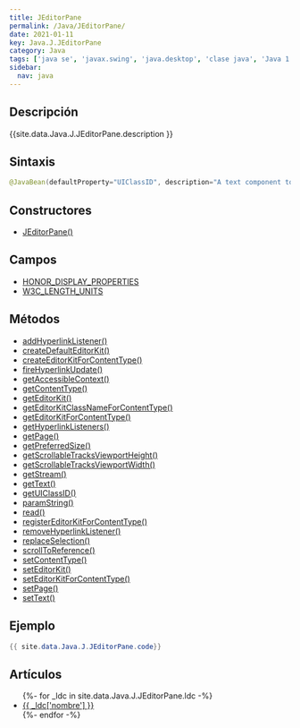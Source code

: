 ```yaml
---
title: JEditorPane
permalink: /Java/JEditorPane/
date: 2021-01-11
key: Java.J.JEditorPane
category: Java
tags: ['java se', 'javax.swing', 'java.desktop', 'clase java', 'Java 1.2']
sidebar: 
  nav: java
---
```


## Descripción
{{site.data.Java.J.JEditorPane.description }}

## Sintaxis
~~~java
@JavaBean(defaultProperty="UIClassID", description="A text component to edit various types of content.") public class JEditorPane extends JTextComponent
~~~

## Constructores
* [JEditorPane()](/Java/JEditorPane/JEditorPane/)

## Campos
* [HONOR_DISPLAY_PROPERTIES](/Java/JEditorPane/HONOR_DISPLAY_PROPERTIES)
* [W3C_LENGTH_UNITS](/Java/JEditorPane/W3C_LENGTH_UNITS)

## Métodos
* [addHyperlinkListener()](/Java/JEditorPane/addHyperlinkListener)
* [createDefaultEditorKit()](/Java/JEditorPane/createDefaultEditorKit)
* [createEditorKitForContentType()](/Java/JEditorPane/createEditorKitForContentType)
* [fireHyperlinkUpdate()](/Java/JEditorPane/fireHyperlinkUpdate)
* [getAccessibleContext()](/Java/JEditorPane/getAccessibleContext)
* [getContentType()](/Java/JEditorPane/getContentType)
* [getEditorKit()](/Java/JEditorPane/getEditorKit)
* [getEditorKitClassNameForContentType()](/Java/JEditorPane/getEditorKitClassNameForContentType)
* [getEditorKitForContentType()](/Java/JEditorPane/getEditorKitForContentType)
* [getHyperlinkListeners()](/Java/JEditorPane/getHyperlinkListeners)
* [getPage()](/Java/JEditorPane/getPage)
* [getPreferredSize()](/Java/JEditorPane/getPreferredSize)
* [getScrollableTracksViewportHeight()](/Java/JEditorPane/getScrollableTracksViewportHeight)
* [getScrollableTracksViewportWidth()](/Java/JEditorPane/getScrollableTracksViewportWidth)
* [getStream()](/Java/JEditorPane/getStream)
* [getText()](/Java/JEditorPane/getText)
* [getUIClassID()](/Java/JEditorPane/getUIClassID)
* [paramString()](/Java/JEditorPane/paramString)
* [read()](/Java/JEditorPane/read)
* [registerEditorKitForContentType()](/Java/JEditorPane/registerEditorKitForContentType)
* [removeHyperlinkListener()](/Java/JEditorPane/removeHyperlinkListener)
* [replaceSelection()](/Java/JEditorPane/replaceSelection)
* [scrollToReference()](/Java/JEditorPane/scrollToReference)
* [setContentType()](/Java/JEditorPane/setContentType)
* [setEditorKit()](/Java/JEditorPane/setEditorKit)
* [setEditorKitForContentType()](/Java/JEditorPane/setEditorKitForContentType)
* [setPage()](/Java/JEditorPane/setPage)
* [setText()](/Java/JEditorPane/setText)

## Ejemplo
~~~java
{{ site.data.Java.J.JEditorPane.code}}
~~~

## Artículos
<ul>
{%- for _ldc in site.data.Java.J.JEditorPane.ldc -%}
   <li>
       <a href="{{_ldc['url'] }}">{{ _ldc['nombre'] }}</a>
   </li>
{%- endfor -%}
</ul>
